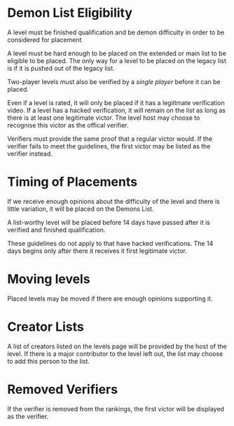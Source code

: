 # Demon List Eligibility

A level must be finished qualification and be demon difficulty in order to be considered for placement

A level must be hard enough to be placed on the extended or main list to be eligible to be placed. The only way for a level to be placed on the legacy list is if it is pushed out of the legacy list.

Two-player levels must also be verified by a _single player_ before it can be placed.

Even if a level is rated, it will only be placed if it has a legiitmate verification video. If a level has a hacked verification, it will remain on the list as long as there is at least one legitimate victor. The level host may choose to recognise this victor as the offical verifier.

Verifiers must provide the same proof that a regular victor would. If the verifier fails to meet the guidelines, the first victor may be listed as the verifier instead.

# Timing of Placements

If we receive enough opinions about the difficulty of the level and there is little variation, it will be placed on the Demons List.

A list-worthy level will be placed before 14 days have passed after it is verified and finished qualification.

These guidelines do not apply to that have hacked verifications. The 14 days begins only after there it receives it first legitimate victor.

# Moving levels

Placed levels may be moved if there are enough opinions supporting it.

# Creator Lists

A list of creators listed on the levels page will be provided by the host of the level. If there is a major contributor to the level left out, the list may choose to add this person to the list.

# Removed Verifiers

If the verifier is removed from the rankings, the first victor will be displayed as the verifier.
